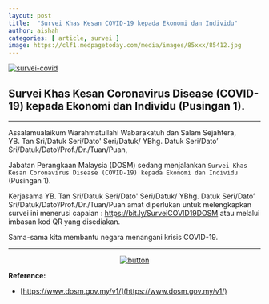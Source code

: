 ```yaml
---
layout: post
title:  "Survei Khas Kesan COVID-19 kepada Ekonomi dan Individu"
author: aishah
categories: [ article, survei ]
image: https://clf1.medpagetoday.com/media/images/85xxx/85412.jpg
---
```


[![survei-covid](https://lh3.googleusercontent.com/-MpNsUJH7XbA/Xnh-D0AFkVI/AAAAAAAA1ug/AsWifRYa-9AOx8eu_DhTIBeqOxviSHwPgCK8BGAsYHg/s0/2020-03-23.png)](#)

## Survei Khas Kesan Coronavirus Disease (COVID-19) kepada Ekonomi dan Individu (Pusingan 1). 

___

Assalamualaikum Warahmatullahi Wabarakatuh dan Salam Sejahtera,<br>
YB. Tan Sri/Datuk Seri/Dato' Seri/Datuk/ YBhg. Datuk Seri/Dato’ Sri/Datuk/Dato’/Prof./Dr./Tuan/Puan,

Jabatan Perangkaan Malaysia (DOSM) sedang menjalankan `Survei Khas Kesan Coronavirus Disease (COVID-19) kepada Ekonomi dan Individu` (Pusingan 1). 

Kerjasama YB. Tan Sri/Datuk Seri/Dato' Seri/Datuk/ YBhg. Datuk Seri/Dato’ Sri/Datuk/Dato’/Prof./Dr./Tuan/Puan amat diperlukan untuk melengkapkan survei ini menerusi capaian : https://bit.ly/SurveiCOVID19DOSM atau melalui imbasan kod QR yang disediakan.

Sama-sama kita membantu negara menangani krisis COVID-19.

___

<center>
  
[![button](https://i.ya-webdesign.com/images/join-now-button-png-9.png)](https://bit.ly/SurveiCOVID19DOSM)

</center>

**Reference:**
* [https://www.dosm.gov.my/v1/](https://www.dosm.gov.my/v1/)



